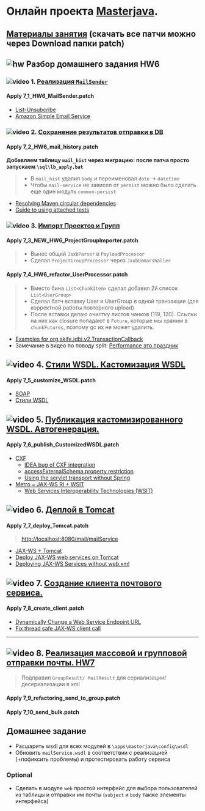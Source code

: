 # Онлайн проекта  <a href="https://github.com/JavaWebinar/masterjava">Masterjava</a>.

## [Материалы занятия](https://drive.google.com/drive/u/0/folders/0B9Ye2auQ_NsFbXFnekNDSmJzS1k) (скачать все патчи можно через Download папки patch) 
## ![hw](https://cloud.githubusercontent.com/assets/13649199/13672719/09593080-e6e7-11e5-81d1-5cb629c438ca.png) Разбор домашнего задания HW6
### ![video](https://cloud.githubusercontent.com/assets/13649199/13672715/06dbc6ce-e6e7-11e5-81a9-04fbddb9e488.png) 1. <a href="https://drive.google.com/file/d/0B9Ye2auQ_NsFY0phQnBkZFByZ00">Реализация `MailSender`</a>
#### Apply 7_1_HW6_MailSender.patch
- <a href="https://yandex.ru/blog/company/66296">List-Unsubcribe</a>
- <a href="https://aws.amazon.com/ru/ses/">Amazon Simple Email Service</a>

### ![video](https://cloud.githubusercontent.com/assets/13649199/13672715/06dbc6ce-e6e7-11e5-81a9-04fbddb9e488.png) 2. <a href="https://drive.google.com/file/d/0B9Ye2auQ_NsFT3VocUpKSzZlRTg">Сохранение результатов отправки в DB</a>
#### Apply 7_2_HW6_mail_history.patch
**Добавляем таблицу `mail_hist` через миграцию: после патча просто запускаем `\sql\lb_apply.bat`**

> - В `mail_hist` удалил `body` и переименовал `date` -> `datetime`
> - Чтобы `mail-service` не зависел от `persist` можно было сделать еще один модуль `common-persist`

- <a href="http://stackoverflow.com/a/25322753/548473">Resolving Maven circular dependencies</a>
- <a href="http://maven.apache.org/guides/mini/guide-attached-tests.html">Guide to using attached tests</a>

### ![video](https://cloud.githubusercontent.com/assets/13649199/13672715/06dbc6ce-e6e7-11e5-81a9-04fbddb9e488.png) 3. <a href="https://drive.google.com/file/d/0B9Ye2auQ_NsFbkNoM01TSno1bzA">Импорт Проектов и Групп</a>
#### Apply 7_3_NEW_HW6_ProjectGroupImporter.patch
> - Вынес общий `JaxbParser` в `PayloadProcessor`
> - Сделал `ProjectGroupProcessor` через `JaxbUnmarshaller`

#### Apply 7_4_HW6_refactor_UserProcessor.patch
> - Вместо бина `List<ChunkItem>` сделал добавил 2й список `List<UserGroup>`
> - Сделал батч вставку User и UserGroup в одной транзакции (для корректной работы повторного upload)
> - После вставки делаю очистку листов чанков (119, 120). Ссылки на них как closure попадают в `Future`, которые мы храним в `chunkFutures`, поэтому gc их не может удалить.

- [Examples for org.skife.jdbi.v2.TransactionCallback](https://www.programcreek.com/java-api-examples/index.php?api=org.skife.jdbi.v2.TransactionCallback)
- Замечание в видео по поводу split: [Performance это праздник](https://habrahabr.ru/post/326242/)

## ![video](https://cloud.githubusercontent.com/assets/13649199/13672715/06dbc6ce-e6e7-11e5-81a9-04fbddb9e488.png) 4. <a href="https://drive.google.com/open?id=0B9Ye2auQ_NsFY2pwemVtYU1WU2M">Стили WSDL. Кастомизация WSDL</a>
#### Apply 7_5_customize_WSDL.patch
- <a href="https://ru.wikipedia.org/wiki/SOAP">SOAP</a>
- <a href="http://www.ibm.com/developerworks/webservices/library/ws-whichwsdl/">Стили WSDL</a>

## ![video](https://cloud.githubusercontent.com/assets/13649199/13672715/06dbc6ce-e6e7-11e5-81a9-04fbddb9e488.png) 5. <a href="https://drive.google.com/open?id=0B9Ye2auQ_NsFeV90cGNSU1hqelk">Публикация кастомизированного WSDL. Автогенерация.</a> 
#### Apply 7_6_publish_CustomizedWSDL.patch
- <a href="https://en.wikipedia.org/wiki/Apache_CXF">CXF</a>
   - <a href="https://youtrack.jetbrains.com/issue/IDEA-149473">IDEA bug of CXF integration</a>
   - <a href="http://stackoverflow.com/a/23012746/548473">accessExternalSchema property restriction</a>
   - <a href="http://cxf.apache.org/docs/servlet-transport.html#ServletTransport-UsingtheservlettransportwithoutSpring">Using the servlet transport without Spring</a>
- <a href="http://stackoverflow.com/a/16254037/548473">Metro = JAX-WS RI + WSIT</a> 
   - <a href="https://wsit.java.net/">Web Services Interoperability Technologies (WSIT)</a>

## ![video](https://cloud.githubusercontent.com/assets/13649199/13672715/06dbc6ce-e6e7-11e5-81a9-04fbddb9e488.png) 6. <a href="https://drive.google.com/open?id=0B9Ye2auQ_NsFVDJVYmc4T25LQWs">Деплой в Tomcat</a>
#### Apply 7_7_deploy_Tomcat.patch
> [http://localhost:8080/mail/mailService](http://localhost:8080/mail/mailService)

- <a href="https://www.mkyong.com/tutorials/jax-ws-tutorials/">JAX-WS + Tomcat</a>
- <a href="https://www.mkyong.com/webservices/jax-ws/deploy-jax-ws-web-services-on-tomcat/">Deploy JAX-WS web services on Tomcat</a>
- <a href="http://ics.upjs.sk/~novotnyr/blog/2068/deploying-jax-ws-services-on-java-7-and-tomcat-7">Deploying JAX-WS Services without web.xml</a>
## ![video](https://cloud.githubusercontent.com/assets/13649199/13672715/06dbc6ce-e6e7-11e5-81a9-04fbddb9e488.png) 7. <a href="https://drive.google.com/open?id=0B9Ye2auQ_NsFSW9sbkFpSDZOWk0">Создание клиента почтового сервиса.</a>
#### Apply 7_8_create_client.patch
- <a href="http://stackoverflow.com/questions/5158537/jaxws-how-to-change-the-endpoint-address">Dynamically Change a Web Service Endpoint URL</a>
- <a href="http://stackoverflow.com/a/10601916/548473">Fix thread safe JAX-WS client call</a>
----------------

## ![video](https://cloud.githubusercontent.com/assets/13649199/13672715/06dbc6ce-e6e7-11e5-81a9-04fbddb9e488.png) 8. [Реализация массовой и групповой отправки почты. HW7](https://drive.google.com/file/d/0B9Ye2auQ_NsFLWVfaEhFU1ctNjA)
>  Подправил `GroupResult/ MailResult` для сериализации/десериализации в xml

#### Apply 7_9_refactoring_send_to_group.patch
#### Apply 7_10_send_bulk.patch

## Домашнее задание
- Расшарить wsdl для всех модулей в `\apps\masterjava\config\wsdl`   
- Обновить `mailService.wsdl` в соответствии с реализацией (+пофиксить проблемы) и протестировать работу сервиса

### Optional
- Сделать в модуле `web` простой интерфейс для выбора пользователей из таблицы и отправки им почты (`subject` и `body` также элементы интерфейса)
